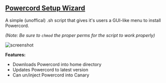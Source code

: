 ## [Powercord Setup Wizard](https://gitcdn.link/repo/SlippingGitty/Powercord-Setup-Wizard/main/PowercordSetupWizard.sh)
A simple (unoffical) .sh script that gives it's users a GUI-like menu to install Powercord.

*(Note: Be sure to `chmod` the proper perms for the script to work properly)*

![screenshot](https://files.catbox.moe/1wtzgm.png)

**Features:**

* Downloads Powercord into home directory
* Updates Powercord to latest version
* Can un/inject Powercord into Canary
